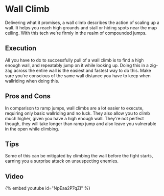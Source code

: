 # Wall Climb

Delivering what it promises, a wall climb describes the action of scaling up a wall. 
It helps you reach high grounds and stall or hiding spots near the map ceiling. 
With this tech we're firmly in the realm of compounded jumps.

## Execution
All you have to do to successfully pull of a wall climb is to find a high enough wall, 
and repeatably jump on it while looking up. Doing this in a zig-zag across the entire wall 
is the easiest and fastest way to do this. Make sure you're conscious of the same wall distance 
you have to keep when wallriding when doing this.

## Pros and Cons
In comparison to ramp jumps, wall climbs are a lot easier to execute, 
requiring only basic wallriding and no luck. They also allow you to climb much higher, 
given you have a high enough wall. They're not perfect though, 
they will take longer than ramp jump and also leave you vulnerable in the open while climbing.

## Tips
Some of this can be mitigated by climbing the wall before the fight starts, 
earning you a surprise attack on unsuspecting enemies.

## Video
{% embed youtube id="NpEaa2P7qZI" %}